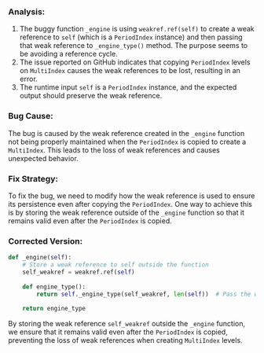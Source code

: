 ### Analysis:
1. The buggy function `_engine` is using `weakref.ref(self)` to create a weak reference to `self` (which is a `PeriodIndex` instance) and then passing that weak reference to `_engine_type()` method. The purpose seems to be avoiding a reference cycle.
2. The issue reported on GitHub indicates that copying `PeriodIndex` levels on `MultiIndex` causes the weak references to be lost, resulting in an error.
3. The runtime input `self` is a `PeriodIndex` instance, and the expected output should preserve the weak reference.

### Bug Cause:
The bug is caused by the weak reference created in the `_engine` function not being properly maintained when the `PeriodIndex` is copied to create a `MultiIndex`. This leads to the loss of weak references and causes unexpected behavior.

### Fix Strategy:
To fix the bug, we need to modify how the weak reference is used to ensure its persistence even after copying the `PeriodIndex`. One way to achieve this is by storing the weak reference outside of the `_engine` function so that it remains valid even after the `PeriodIndex` is copied.

### Corrected Version:
```python
def _engine(self):
    # Store a weak reference to self outside the function
    self_weakref = weakref.ref(self)
    
    def engine_type():
        return self._engine_type(self_weakref, len(self))  # Pass the weak reference to engine_type
        
    return engine_type
``` 

By storing the weak reference `self_weakref` outside the `_engine` function, we ensure that it remains valid even after the `PeriodIndex` is copied, preventing the loss of weak references when creating `MultiIndex` levels.